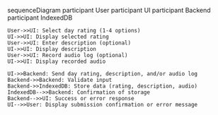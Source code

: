 sequenceDiagram
    participant User
    participant UI
    participant Backend
    participant IndexedDB

    User->>UI: Select day rating (1-4 options)
    UI->>UI: Display selected rating
    User->>UI: Enter description (optional)
    UI->>UI: Display description
    User->>UI: Record audio log (optional)
    UI->>UI: Display recorded audio

    UI->>Backend: Send day rating, description, and/or audio log
    Backend->>Backend: Validate input
    Backend->>IndexedDB: Store data (rating, description, audio)
    IndexedDB-->>Backend: Confirmation of storage
    Backend-->>UI: Success or error response
    UI-->>User: Display submission confirmation or error message

